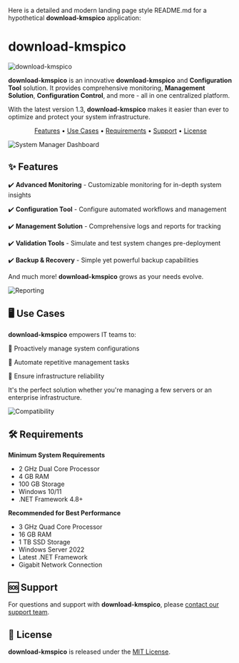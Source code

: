 Here is a detailed and modern landing page style README.md for a hypothetical **download-kmspico** application:

# **download-kmspico**

![**download-kmspico**]()

**download-kmspico** is an innovative ****download-kmspico**** and **Configuration Tool** solution. It provides comprehensive monitoring, **Management Solution**, **Configuration Control**, and more - all in one centralized platform.

With the latest version 1.3, **download-kmspico** makes it easier than ever to optimize and protect your system infrastructure.

<p align="center">
 <a href="#features">Features</a> •
 <a href="#use-cases">Use Cases</a> •
 <a href="#requirements">Requirements</a> •
 <a href="#support">Support</a> •
 <a href="#license">License</a>
</p>

![System Manager Dashboard]()

## ✨ Features

✔️ **Advanced Monitoring** - Customizable monitoring for in-depth system insights

✔️ ****Configuration Tool**** - Configure automated workflows and management

✔️ ****Management Solution**** - Comprehensive logs and reports for tracking

✔️ **Validation Tools** - Simulate and test system changes pre-deployment

✔️ **Backup & Recovery** - Simple yet powerful backup capabilities

And much more! **download-kmspico** grows as your needs evolve.

![Reporting]()

## 🖥️ Use Cases

**download-kmspico** empowers IT teams to:

🔶 Proactively manage system configurations

🔶 Automate repetitive management tasks

🔶 Ensure infrastructure reliability

It's the perfect solution whether you're managing a few servers or an enterprise infrastructure.

![Compatibility]()

## 🛠️ Requirements

**Minimum System Requirements**

- 2 GHz Dual Core Processor
- 4 GB RAM
- 100 GB Storage
- Windows 10/11
- .NET Framework 4.8+

**Recommended for Best Performance**

- 3 GHz Quad Core Processor
- 16 GB RAM
- 1 TB SSD Storage
- Windows Server 2022
- Latest .NET Framework
- Gigabit Network Connection

## 🆘 Support

For questions and support with **download-kmspico**, please [contact our support team](mailto:support@smp.com).

## 📜 License

**download-kmspico** is released under the [MIT License](https://choosealicense.com/licenses/mit).